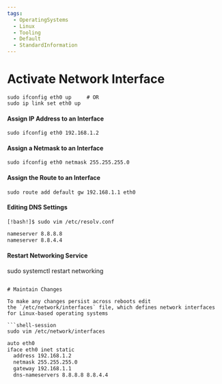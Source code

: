 ```yaml
---
tags:
  - OperatingSystems
  - Linux
  - Tooling
  - Default
  - StandardInformation
---
```



# Activate Network Interface

```shell-session
sudo ifconfig eth0 up     # OR
sudo ip link set eth0 up
```

#### Assign IP Address to an Interface

```shell-session
sudo ifconfig eth0 192.168.1.2
```

#### Assign a Netmask to an Interface

```shell-session
sudo ifconfig eth0 netmask 255.255.255.0
```

#### Assign the Route to an Interface

```shell-session
sudo route add default gw 192.168.1.1 eth0
```

#### Editing DNS Settings

```shell-session
[!bash!]$ sudo vim /etc/resolv.conf
```

```txt
nameserver 8.8.8.8
nameserver 8.8.4.4
```
#### Restart Networking Service

sudo systemctl restart networking
```

# Maintain Changes

To make any changes persist across reboots edit the `/etc/network/interfaces` file, which defines network interfaces for Linux-based operating systems

```shell-session
sudo vim /etc/network/interfaces
```

```txt
auto eth0
iface eth0 inet static
  address 192.168.1.2
  netmask 255.255.255.0
  gateway 192.168.1.1
  dns-nameservers 8.8.8.8 8.8.4.4
```